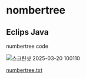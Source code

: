 # nombertree

## Eclips Java

numbertree code

![스크린샷 2025-03-20 100110](https://github.com/user-attachments/assets/1505eb95-dce6-4784-b715-aa7721da3e78)


[numbertree.txt](https://github.com/user-attachments/files/19356636/numbertree.txt)
